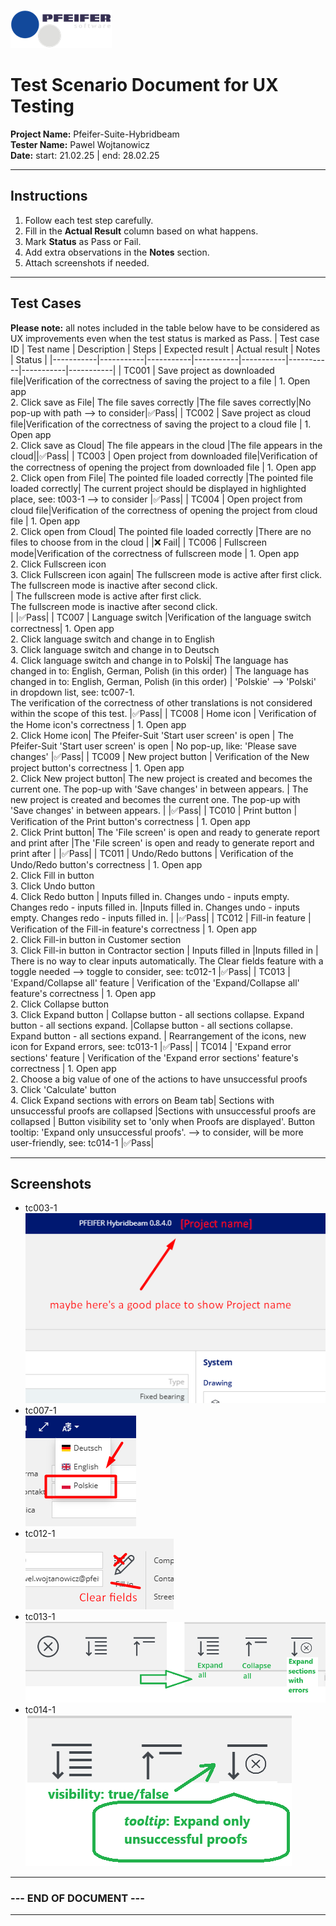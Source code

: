 ![alt text](img/pfeifer-software-logo-transparent-small.png)

# Test Scenario Document for UX Testing

**Project Name:** Pfeifer-Suite-Hybridbeam  
**Tester Name:** Pawel Wojtanowicz  
**Date:** start: 21.02.25 | end: 28.02.25

---

## Instructions

1. Follow each test step carefully.
2. Fill in the **Actual Result** column based on what happens.
3. Mark **Status** as Pass or Fail.
4. Add extra observations in the **Notes** section.
5. Attach screenshots if needed.

---

## Test Cases

**Please note:** all notes included in the table below have to be considered as UX improvements even when the test status is marked as Pass.
| Test case ID | Test name | Description | Steps | Expected result | Actual result | Notes | Status |
|-----------|-----------|-----------|-----------|-----------|-----------|-----------|-----------|
| TC001 | Save project as downloaded file|Verification of the correctness of saving the project to a file | 1. Open app <br> 2. Click save as File| The file saves correctly |The file saves correctly|No pop-up with path --> to consider|✅Pass|
| TC002 | Save project as cloud file|Verification of the correctness of saving the project to a cloud file | 1. Open app <br> 2. Click save as Cloud| The file appears in the cloud |The file appears in the cloud||✅Pass|
| TC003 | Open project from downloaded file|Verification of the correctness of opening the project from downloaded file | 1. Open app <br> 2. Click open from File| The pointed file loaded correctly |The pointed file loaded correctly| The current project should be displayed in highlighted place, see: t003-1 --> to consider |✅Pass|
| TC004 | Open project from cloud file|Verification of the correctness of opening the project from cloud file | 1. Open app <br> 2. Click open from Cloud| The pointed file loaded correctly |There are no files to choose from in the cloud | |❌ Fail|
| TC006 | Fullscreen mode|Verification of the correctness of fullscreen mode | 1. Open app <br> 2. Click Fullscreen icon<br> 3. Click Fullscreen icon again| The fullscreen mode is active after first click. <br> The fullscreen mode is inactive after second click. <br> | The fullscreen mode is active after first click. <br> The fullscreen mode is inactive after second click. <br> | |✅Pass|
| TC007 | Language switch |Verification of the language switch correctness| 1. Open app <br> 2. Click language switch and change in to English <br> 3. Click language switch and change in to Deutsch <br> 4. Click language switch and change in to Polski| The language has changed in to: English, German, Polish (in this order) | The language has changed in to: English, German, Polish (in this order) | 'Polskie' --> 'Polski' in dropdown list, see: tc007-1. <br> The verification of the correctness of other translations is not considered within the scope of this test. |✅Pass|
| TC008 | Home icon | Verification of the Home icon's correctness | 1. Open app <br> 2. Click Home icon| The Pfeifer-Suit 'Start user screen' is open | The Pfeifer-Suit 'Start user screen' is open | No pop-up, like: 'Please save changes' |✅Pass|
| TC009 | New project button | Verification of the New project button's correctness | 1. Open app <br> 2. Click New project button| The new project is created and becomes the current one. The pop-up with 'Save changes' in between appears. | The new project is created and becomes the current one. The pop-up with 'Save changes' in between appears. | |✅Pass|
| TC010 | Print button | Verification of the Print button's correctness | 1. Open app <br> 2. Click Print button| The 'File screen' is open and ready to generate report and print after |The 'File screen' is open and ready to generate report and print after | |✅Pass|
| TC011 | Undo/Redo buttons | Verification of the Undo/Redo button's correctness | 1. Open app <br> 2. Click Fill in button <br> 3. Click Undo button <br> 4. Click Redo button | Inputs filled in. Changes undo - inputs empty. Changes redo - inputs filled in. |Inputs filled in. Changes undo - inputs empty. Changes redo - inputs filled in. | |✅Pass|
| TC012 | Fill-in feature | Verification of the Fill-in feature's correctness | 1. Open app <br> 2. Click Fill-in button in Customer section <br> 3. Click Fill-in button in Contractor section | Inputs filled in |Inputs filled in | There is no way to clear inputs automatically. The Clear fields feature with a toggle needed --> toggle to consider, see: tc012-1 |✅Pass|
| TC013 | 'Expand/Collapse all' feature | Verification of the 'Expand/Collapse all' feature's correctness | 1. Open app <br> 2. Click Collapse button <br> 3. Click Expand button | Collapse button - all sections collapse. Expand button - all sections expand. |Collapse button - all sections collapse. Expand button - all sections expand. | Rearrangement of the icons, new icon for Expand errors, see: tc013-1 |✅Pass|
| TC014 | 'Expand error sections' feature | Verification of the 'Expand error sections' feature's correctness | 1. Open app <br> 2. Choose a big value of one of the actions to have unsuccessful proofs <br> 3. Click 'Calculate' button <br> 4. Click Expand sections with errors on Beam tab| Sections with unsuccessful proofs are collapsed |Sections with unsuccessful proofs are collapsed | Button visibility set to 'only when Proofs are displayed'. Button tooltip: 'Expand only unsuccessful proofs'. --> to consider, will be more user-friendly, see: tc014-1 |✅Pass|

---

## Screenshots

- tc003-1  
  ![alt text](img/tc003-1.png)
- tc007-1  
  ![alt text](img/tc007-1.png)
- tc012-1  
  ![alt text](img/tc012-1.png)
- tc013-1  
  ![alt text](img/tc013-1.png)
- tc014-1  
  ![alt text](img/tc014-1.png)

---

### --- END OF DOCUMENT ---

---
